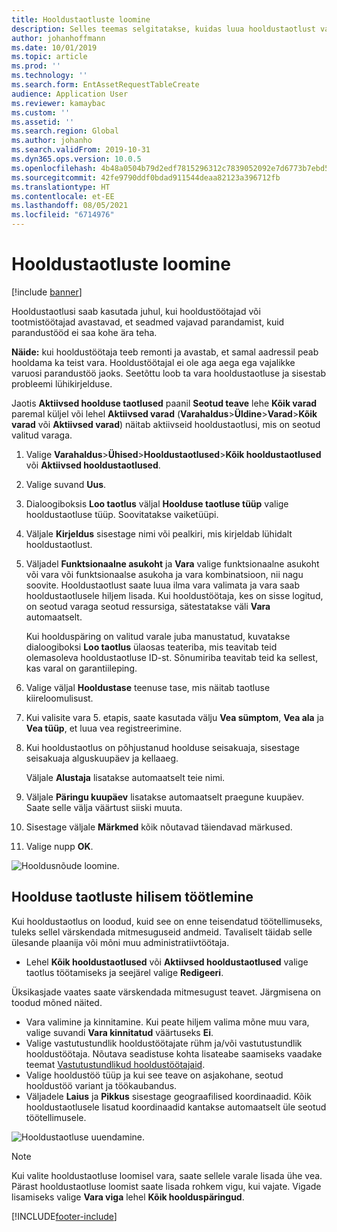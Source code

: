 ```yaml
---
title: Hooldustaotluste loomine
description: Selles teemas selgitatakse, kuidas luua hooldustaotlust varahalduses.
author: johanhoffmann
ms.date: 10/01/2019
ms.topic: article
ms.prod: ''
ms.technology: ''
ms.search.form: EntAssetRequestTableCreate
audience: Application User
ms.reviewer: kamaybac
ms.custom: ''
ms.assetid: ''
ms.search.region: Global
ms.author: johanho
ms.search.validFrom: 2019-10-31
ms.dyn365.ops.version: 10.0.5
ms.openlocfilehash: 4b48a0504b79d2edf7815296312c7839052092e7d6773b7ebd5d38cbb59c9428
ms.sourcegitcommit: 42fe9790ddf0bdad911544deaa82123a396712fb
ms.translationtype: HT
ms.contentlocale: et-EE
ms.lasthandoff: 08/05/2021
ms.locfileid: "6714976"
---
```

# <a name="create-maintenance-requests"></a>Hooldustaotluste loomine

[!include [banner](../../includes/banner.md)]

 

Hooldustaotlusi saab kasutada juhul, kui hooldustöötajad või tootmistöötajad avastavad, et seadmed vajavad parandamist, kuid parandustööd ei saa kohe ära teha.

**Näide:** kui hooldustöötaja teeb remonti ja avastab, et samal aadressil peab hooldama ka teist vara. Hooldustöötajal ei ole aga aega ega vajalikke varuosi parandustöö jaoks. Seetõttu loob ta vara hooldustaotluse ja sisestab probleemi lühikirjelduse.

Jaotis **Aktiivsed hoolduse taotlused** paanil **Seotud teave** lehe **Kõik varad** paremal küljel või lehel **Aktiivsed varad** (**Varahaldus**\>**Üldine**\>**Varad**\>**Kõik varad** või **Aktiivsed varad**) näitab aktiivseid hooldustaotlusi, mis on seotud valitud varaga.

1. Valige **Varahaldus**\>**Ühised**\>**Hooldustaotlused**\>**Kõik hooldustaotlused** või **Aktiivsed hooldustaotlused**.
2. Valige suvand **Uus**.
3. Dialoogiboksis **Loo taotlus** väljal **Hoolduse taotluse tüüp** valige hooldustaotluse tüüp. Soovitatakse vaiketüüpi.
4. Väljale **Kirjeldus** sisestage nimi või pealkiri, mis kirjeldab lühidalt hooldustaotlust.
5. Väljadel **Funktsionaalne asukoht** ja **Vara** valige funktsionaalne asukoht või vara või funktsionaalse asukoha ja vara kombinatsioon, nii nagu soovite. Hooldustaotlust saate luua ilma vara valimata ja vara saab hooldustaotlusele hiljem lisada. Kui hooldustöötaja, kes on sisse logitud, on seotud varaga seotud ressursiga, sätestatakse väli **Vara** automaatselt.

    Kui hoolduspäring on valitud varale juba manustatud, kuvatakse dialoogiboksi **Loo taotlus** ülaosas teateriba, mis teavitab teid olemasoleva hooldustaotluse ID-st. Sõnumiriba teavitab teid ka sellest, kas varal on garantiileping.

6. Valige väljal **Hooldustase** teenuse tase, mis näitab taotluse kiireloomulisust.
7. Kui valisite vara 5. etapis, saate kasutada välju **Vea sümptom**, **Vea ala** ja **Vea tüüp**, et luua vea registreerimine.
8. Kui hooldustaotlus on põhjustanud hoolduse seisakuaja, sisestage seisakuaja alguskuupäev ja kellaaeg.

    Väljale **Alustaja** lisatakse automaatselt teie nimi.

10. Väljale **Päringu kuupäev** lisatakse automaatselt praegune kuupäev. Saate selle välja väärtust siiski muuta.
11. Sisestage väljale **Märkmed** kõik nõutavad täiendavad märkused.
12. Valige nupp **OK**.

![Hooldusnõude loomine.](media/03-manage-maintenance-requests.png)

## <a name="subsequent-processing-of-maintenance-requests"></a>Hoolduse taotluste hilisem töötlemine

Kui hooldustaotlus on loodud, kuid see on enne teisendatud töötellimuseks, tuleks sellel värskendada mitmesuguseid andmeid. Tavaliselt täidab selle ülesande plaanija või mõni muu administratiivtöötaja.

- Lehel **Kõik hooldustaotlused** või **Aktiivsed hooldustaotlused** valige taotlus töötamiseks ja seejärel valige **Redigeeri**.

Üksikasjade vaates saate värskendada mitmesugust teavet. Järgmisena on toodud mõned näited.

- Vara valimine ja kinnitamine. Kui peate hiljem valima mõne muu vara, valige suvandi **Vara kinnitatud** väärtuseks **Ei**.
- Valige vastutustundlik hooldustöötajate rühm ja/või vastutustundlik hooldustöötaja. Nõutava seadistuse kohta lisateabe saamiseks vaadake teemat [Vastutustundlikud hooldustöötajaid](../setup-for-maintenance-requests/responsible-workers.md).
- Valige hooldustöö tüüp ja kui see teave on asjakohane, seotud hooldustöö variant ja töökaubandus.
- Väljadele **Laius** ja **Pikkus** sisestage geograafilised koordinaadid. Kõik hooldustaotlusele lisatud koordinaadid kantakse automaatselt üle seotud töötellimusele. 

![Hooldustaotluse uuendamine.](media/04-manage-maintenance-requests.png)

> [!NOTE]
> Kui valite hooldustaotluse loomisel vara, saate sellele varale lisada ühe vea. Pärast hooldustaotluse loomist saate lisada rohkem vigu, kui vajate. Vigade lisamiseks valige **Vara viga** lehel **Kõik hoolduspäringud**.


[!INCLUDE[footer-include](../../../includes/footer-banner.md)]